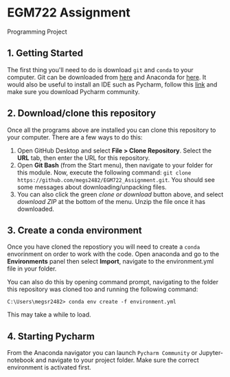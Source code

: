# EGM722 Assignment

Programming Project

## 1. Getting Started

The first thing you'll need to do is download `git` and `conda` to your computer. Git can be downloaded from [here](https://git-scm.com/downloads) and Anaconda for [here](https://docs.anaconda.com/anaconda/install/). It would also be useful to install an IDE such as Pycharm, follow this [link](https://www.jetbrains.com/pycharm/download/#section=windows) and make sure you download Pycharm community.

## 2. Download/clone this repository

Once all the programs above are installed you can clone this repository to your computer.
There are a few ways to do this:
 1. Open GitHub Desktop and select **File > Clone Repository**. Select the **URL** tab, then enter the URL for this repository.
 2. Open **Git Bash** (from the Start menu), then navigate to your folder for this module. Now, execute the following command: `git clone https://github.com/megs2482/EGM722_Assignment.git`. You should see some messages about downloading/unpacking files.
 3. You can also click the green *clone or download* button above, and select *download ZIP* at the bottom of the menu. Unzip the file once it has downloaded.

## 3. Create a conda environment

Once you have cloned the repostiory you will need to create a `conda` envorinment on order to work with the code. 
Open anaconda and go to the **Environments** panel then select **Import**, navigate to the environment.yml file in your folder.

You can also do this by opening command prompt, navigating to the folder this repository was cloned too and running the following command:

``` C:\Users\megsr2482> conda env create -f environment.yml ```

This may take a while to load.

## 4. Starting Pycharm

From the Anaconda navigator you can launch `Pycharm Community` or Jupyter-notebook and navigate to your project folder. Make sure the correct environment is activated first.
